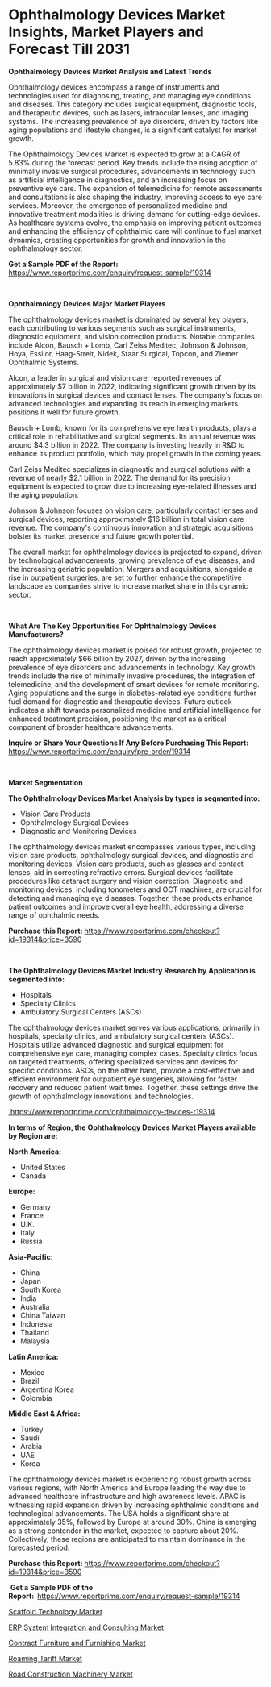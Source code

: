 <p><h1>Ophthalmology Devices Market Insights, Market Players and Forecast Till 2031</h1></p><p><strong>Ophthalmology Devices Market Analysis and Latest Trends</strong></p>
<p><p>Ophthalmology devices encompass a range of instruments and technologies used for diagnosing, treating, and managing eye conditions and diseases. This category includes surgical equipment, diagnostic tools, and therapeutic devices, such as lasers, intraocular lenses, and imaging systems. The increasing prevalence of eye disorders, driven by factors like aging populations and lifestyle changes, is a significant catalyst for market growth.</p><p>The Ophthalmology Devices Market is expected to grow at a CAGR of 5.83% during the forecast period. Key trends include the rising adoption of minimally invasive surgical procedures, advancements in technology such as artificial intelligence in diagnostics, and an increasing focus on preventive eye care. The expansion of telemedicine for remote assessments and consultations is also shaping the industry, improving access to eye care services. Moreover, the emergence of personalized medicine and innovative treatment modalities is driving demand for cutting-edge devices. As healthcare systems evolve, the emphasis on improving patient outcomes and enhancing the efficiency of ophthalmic care will continue to fuel market dynamics, creating opportunities for growth and innovation in the ophthalmology sector.</p></p>
<p><strong>Get a Sample PDF of the Report:&nbsp;</strong> <a href="https://www.reportprime.com/enquiry/request-sample/19314?utm_campaign=1839&utm_medium=2&utm_source=Github&utm_content=ia&utm_term=22112024&utm_id=ophthalmology-devices">https://www.reportprime.com/enquiry/request-sample/19314</a></p>
<p>&nbsp;</p>
<p><strong>Ophthalmology Devices Major Market Players</strong></p>
<p><p>The ophthalmology devices market is dominated by several key players, each contributing to various segments such as surgical instruments, diagnostic equipment, and vision correction products. Notable companies include Alcon, Bausch + Lomb, Carl Zeiss Meditec, Johnson & Johnson, Hoya, Essilor, Haag-Streit, Nidek, Staar Surgical, Topcon, and Ziemer Ophthalmic Systems.</p><p>Alcon, a leader in surgical and vision care, reported revenues of approximately $7 billion in 2022, indicating significant growth driven by its innovations in surgical devices and contact lenses. The company's focus on advanced technologies and expanding its reach in emerging markets positions it well for future growth.</p><p>Bausch + Lomb, known for its comprehensive eye health products, plays a critical role in rehabilitative and surgical segments. Its annual revenue was around $4.3 billion in 2022. The company is investing heavily in R&D to enhance its product portfolio, which may propel growth in the coming years.</p><p>Carl Zeiss Meditec specializes in diagnostic and surgical solutions with a revenue of nearly $2.1 billion in 2022. The demand for its precision equipment is expected to grow due to increasing eye-related illnesses and the aging population.</p><p>Johnson & Johnson focuses on vision care, particularly contact lenses and surgical devices, reporting approximately $16 billion in total vision care revenue. The company's continuous innovation and strategic acquisitions bolster its market presence and future growth potential.</p><p>The overall market for ophthalmology devices is projected to expand, driven by technological advancements, growing prevalence of eye diseases, and the increasing geriatric population. Mergers and acquisitions, alongside a rise in outpatient surgeries, are set to further enhance the competitive landscape as companies strive to increase market share in this dynamic sector.</p></p>
<p>&nbsp;</p>
<p><strong>What Are The Key Opportunities For Ophthalmology Devices Manufacturers?</strong></p>
<p><p>The ophthalmology devices market is poised for robust growth, projected to reach approximately $66 billion by 2027, driven by the increasing prevalence of eye disorders and advancements in technology. Key growth trends include the rise of minimally invasive procedures, the integration of telemedicine, and the development of smart devices for remote monitoring. Aging populations and the surge in diabetes-related eye conditions further fuel demand for diagnostic and therapeutic devices. Future outlook indicates a shift towards personalized medicine and artificial intelligence for enhanced treatment precision, positioning the market as a critical component of broader healthcare advancements.</p></p>
<p><strong>Inquire or Share Your Questions If Any Before Purchasing This Report:</strong> <a href="https://www.reportprime.com/enquiry/pre-order/19314?utm_campaign=1839&utm_medium=2&utm_source=Github&utm_content=ia&utm_term=22112024&utm_id=ophthalmology-devices">https://www.reportprime.com/enquiry/pre-order/19314</a></p>
<p>&nbsp;</p>
<p><strong>Market Segmentation</strong></p>
<p><strong>The Ophthalmology Devices Market Analysis by types is segmented into:</strong></p>
<p><ul><li>Vision Care Products</li><li>Ophthalmology Surgical Devices</li><li>Diagnostic and Monitoring Devices</li></ul></p>
<p><p>The ophthalmology devices market encompasses various types, including vision care products, ophthalmology surgical devices, and diagnostic and monitoring devices. Vision care products, such as glasses and contact lenses, aid in correcting refractive errors. Surgical devices facilitate procedures like cataract surgery and vision correction. Diagnostic and monitoring devices, including tonometers and OCT machines, are crucial for detecting and managing eye diseases. Together, these products enhance patient outcomes and improve overall eye health, addressing a diverse range of ophthalmic needs.</p></p>
<p><strong>Purchase this Report:&nbsp;</strong><a href="https://www.reportprime.com/checkout?id=19314&price=3590&utm_campaign=1839&utm_medium=2&utm_source=Github&utm_content=ia&utm_term=22112024&utm_id=ophthalmology-devices">https://www.reportprime.com/checkout?id=19314&price=3590</a></p>
<p>&nbsp;</p>
<p><strong>The Ophthalmology Devices Market Industry Research by Application is segmented into:</strong></p>
<p><ul><li>Hospitals</li><li>Specialty Clinics</li><li>Ambulatory Surgical Centers (ASCs)</li></ul></p>
<p><p>The ophthalmology devices market serves various applications, primarily in hospitals, specialty clinics, and ambulatory surgical centers (ASCs). Hospitals utilize advanced diagnostic and surgical equipment for comprehensive eye care, managing complex cases. Specialty clinics focus on targeted treatments, offering specialized services and devices for specific conditions. ASCs, on the other hand, provide a cost-effective and efficient environment for outpatient eye surgeries, allowing for faster recovery and reduced patient wait times. Together, these settings drive the growth of ophthalmology innovations and technologies.</p></p>
<p><a href="https://www.reportprime.com/ophthalmology-devices-r19314?utm_campaign=1839&utm_medium=2&utm_source=Github&utm_content=ia&utm_term=22112024&utm_id=ophthalmology-devices">&nbsp;https://www.reportprime.com/ophthalmology-devices-r19314</a></p>
<p><strong>In terms of Region, the Ophthalmology Devices Market Players available by Region are:</strong></p>
<p>
    <p> <strong> North America: </strong>
        <ul>
            <li>United States</li>
            <li>Canada</li>
        </ul>
        </p> 
    <p> <strong> Europe: </strong>
        <ul>
            <li>Germany</li>
            <li>France</li>
            <li>U.K.</li>
            <li>Italy</li>
            <li>Russia</li>
        </ul>
        </p> 
    <p> <strong> Asia-Pacific: </strong>
        <ul>
            <li>China</li>
            <li>Japan</li>
            <li>South Korea</li>
            <li>India</li>
            <li>Australia</li>
            <li>China Taiwan</li>
            <li>Indonesia</li>
            <li>Thailand</li>
            <li>Malaysia</li>
        </ul>
        </p> 
    <p> <strong> Latin America: </strong>
        <ul>
            <li>Mexico</li>
            <li>Brazil</li>
            <li>Argentina Korea</li>
            <li>Colombia</li>
        </ul>
        </p> 
    <p> <strong> Middle East & Africa: </strong>
        <ul>
            <li>Turkey</li>
            <li>Saudi</li>
            <li>Arabia</li>
            <li>UAE</li>
            <li>Korea</li>
        </ul>
    </p>
    </p>
<p><p>The ophthalmology devices market is experiencing robust growth across various regions, with North America and Europe leading the way due to advanced healthcare infrastructure and high awareness levels. APAC is witnessing rapid expansion driven by increasing ophthalmic conditions and technological advancements. The USA holds a significant share at approximately 35%, followed by Europe at around 30%. China is emerging as a strong contender in the market, expected to capture about 20%. Collectively, these regions are anticipated to maintain dominance in the forecasted period.</p></p>
<p><strong>Purchase this Report: </strong><a href="https://www.reportprime.com/checkout?id=19314&price=3590&utm_campaign=1839&utm_medium=2&utm_source=Github&utm_content=ia&utm_term=22112024&utm_id=ophthalmology-devices">https://www.reportprime.com/checkout?id=19314&price=3590</a></p>
<p>&nbsp;<strong>Get a Sample PDF of the Report:&nbsp;&nbsp;</strong><a href="https://www.reportprime.com/enquiry/request-sample/19314?utm_campaign=1839&utm_medium=2&utm_source=Github&utm_content=ia&utm_term=22112024&utm_id=ophthalmology-devices">https://www.reportprime.com/enquiry/request-sample/19314</a></p>
<p><strong></strong></p>
<p><p><a href="https://www.linkedin.com/pulse/extensive-analysis-scaffold-technology-market-anticipated-fvk0e?utm_campaign=1839&utm_medium=2&utm_source=Github&utm_content=ia&utm_term=22112024&utm_id=ophthalmology-devices">Scaffold Technology Market</a></p><p><a href="https://issuu.com/reportprime-2/docs/erp-system-integration-and-consulti_1b974c6e70cd57?utm_campaign=1839&utm_medium=2&utm_source=Github&utm_content=ia&utm_term=22112024&utm_id=ophthalmology-devices">ERP System Integration and Consulting Market</a></p><p><a href="https://issuu.com/reportprime-2/docs/contract-furniture-and-furnishing-m_d371e39291fe32?utm_campaign=1839&utm_medium=2&utm_source=Github&utm_content=ia&utm_term=22112024&utm_id=ophthalmology-devices">Contract Furniture and Furnishing Market</a></p><p><a href="https://www.linkedin.com/pulse/roaming-tariff-market-size-global-industry-analysis-drdhe?utm_campaign=1839&utm_medium=2&utm_source=Github&utm_content=ia&utm_term=22112024&utm_id=ophthalmology-devices">Roaming Tariff Market</a></p><p><a href="https://www.linkedin.com/pulse/size-road-construction-machinery-marketindustry-trends-the51-jr5be?utm_campaign=1839&utm_medium=2&utm_source=Github&utm_content=ia&utm_term=22112024&utm_id=ophthalmology-devices">Road Construction Machinery Market</a></p></p>